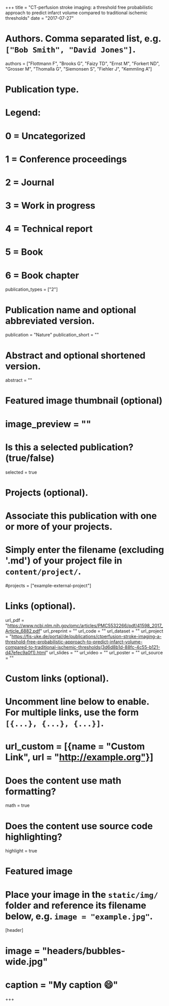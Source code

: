 +++
title = "CT-perfusion stroke imaging: a threshold free probabilistic approach to predict infarct volume compared to traditional ischemic thresholds"
date = "2017-07-27"

# Authors. Comma separated list, e.g. `["Bob Smith", "David Jones"]`.
authors = ["Flottmann F", "Brooks G", "Faizy TD", "Ernst M", "Forkert ND", "Grosser M", "Thomalla G", "Siemonsen S", "Fiehler J", "Kemmling A"]

# Publication type.
# Legend:
# 0 = Uncategorized
# 1 = Conference proceedings
# 2 = Journal
# 3 = Work in progress
# 4 = Technical report
# 5 = Book
# 6 = Book chapter
publication_types = ["2"]

# Publication name and optional abbreviated version.
publication = "Nature"
publication_short = ""

# Abstract and optional shortened version.
abstract = ""

# Featured image thumbnail (optional)
# image_preview = ""

# Is this a selected publication? (true/false)
selected = true

# Projects (optional).
#   Associate this publication with one or more of your projects.
#   Simply enter the filename (excluding '.md') of your project file in `content/project/`.
#projects = ["example-external-project"]

# Links (optional).
url_pdf = "https://www.ncbi.nlm.nih.gov/pmc/articles/PMC5532266/pdf/41598_2017_Article_6882.pdf"
url_preprint = ""
url_code = ""
url_dataset = ""
url_project = "https://fis-uke.de/portal/de/publications/ctperfusion-stroke-imaging-a-threshold-free-probabilistic-approach-to-predict-infarct-volume-compared-to-traditional-ischemic-thresholds(3d6d8b1d-88fc-4c55-b121-d47efec9a0f1).html"
url_slides = ""
url_video = ""
url_poster = ""
url_source = ""

# Custom links (optional).
#   Uncomment line below to enable. For multiple links, use the form `[{...}, {...}, {...}]`.
# url_custom = [{name = "Custom Link", url = "http://example.org"}]

# Does the content use math formatting?
math = true

# Does the content use source code highlighting?
highlight = true

# Featured image
# Place your image in the `static/img/` folder and reference its filename below, e.g. `image = "example.jpg"`.
[header]
# image = "headers/bubbles-wide.jpg"
# caption = "My caption :smile:"

+++

<!--
#More detail can easily be written here using *Markdown* and $\rm \LaTeX$ math code.
-->